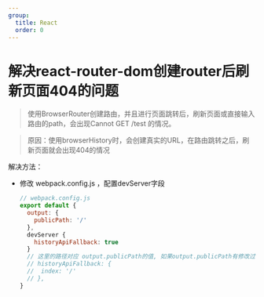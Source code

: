 ```yaml
---
group:
  title: React
  order: 0
---
```


# 解决react-router-dom创建router后刷新页面404的问题

> 使用BrowserRouter创建路由，并且进行页面跳转后，刷新页面或直接输入路由的path，会出现Cannot GET /test 的情况。

> 原因：使用browserHistory时，会创建真实的URL，在路由跳转之后，刷新页面就会出现404的情况

解决方法： 
  - 修改 webpack.config.js ，配置devServer字段
    ```javascript
    // webpack.config.js
    export default {
      output: {
        publicPath: '/'
      },
      devServer {
        historyApiFallback: true
      }
      // 这里的路径对应 output.publicPath的值, 如果output.publicPath有修改过值，则需要配置以下字段,此处我保留output.publicPath默认配置，就没有打开以下配置
      // historyApiFallback: {
      //  index: '/'
      // },
    }
    ```

